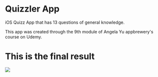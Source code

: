 # Quizzler App

iOS Quizz App that has 13 questions of general knowledge.

This app was created through the 9th module of Angela Yu appbrewery's course on Udemy.

# This is the final result

![](quizzlerapp.gif)

